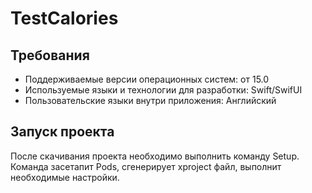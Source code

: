 # TestCalories


## Требования

 - Поддерживаемые версии операционных систем: от 15.0
 - Используемые языки и технологии для разработки: Swift/SwifUI
 - Пользовательские языки внутри приложения: Английский


## Запуск проекта

После скачивания проекта необходимо выполнить команду Setup. Команда засетапит Pods, сгенерирует xproject файл, выполнит необходимые настройки.
